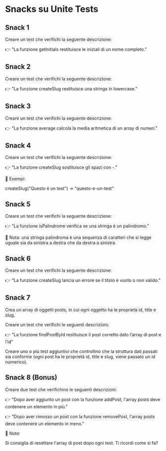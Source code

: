 # Snacks su Unite Tests

## Snack 1
Creare un test che verifichi la seguente descrizione:

👉 "La funzione getInitials restituisce le iniziali di un nome completo."

## Snack 2
Creare un test che verifichi la seguente descrizione:

👉 "La funzione createSlug restituisce una stringa in lowercase."

## Snack 3
Creare un test che verifichi la seguente descrizione:

👉 "La funzione average calcola la media aritmetica di un array di numeri."

## Snack 4
Creare un test che verifichi la seguente descrizione:

👉 "La funzione createSlug sostituisce gli spazi con -."


📌 Esempi:

createSlug("Questo è un test") → "questo-e-un-test"

## Snack 5
Creare un test che verifichi la seguente descrizione:

👉 "La funzione isPalindrome verifica se una stringa è un palindromo."



📌 Nota: una stringa palindroma è una sequenza di caratteri che si legge uguale sia da sinistra a destra che da destra a sinistra.

## Snack 6
Creare un test che verifichi la seguente descrizione:

👉 "La funzione createSlug lancia un errore se il titolo è vuoto o non valido."

## Snack 7
Crea un array di oggetti posts, in cui ogni oggetto ha le proprietà id, title e slug.

Creare un test che verifichi le seguenti descrizioni:

👉 "La funzione findPostById restituisce il post corretto dato l’array di post e l’id"


Creare uno o più test aggiuntivi che controllino che la struttura dati passati sia conforme (ogni post ha le proprietà id, title e slug, viene passato un id numerico).

## Snack 8 (Bonus)
Creare due test che verifichino le seguenti descrizioni:

👉 "Dopo aver aggiunto un post con la funzione addPost, l'array posts deve contenere un elemento in più."

👉 "Dopo aver rimosso un post con la funzione removePost, l'array posts deve contenere un elemento in meno."

📌 Note:

Si consiglia di resettare l'array di post dopo ogni test. Ti ricordi come si fa?
